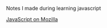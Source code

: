 Notes I made during learning javascript


[JavaScript on Mozilla](https://developer.mozilla.org/en-US/docs/Web/JavaScript)